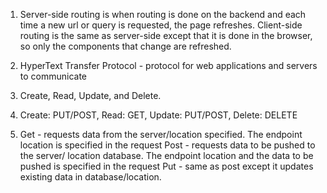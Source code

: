 1. Server-side routing is when routing is done on the backend and each time a new url or query is requested, the page refreshes. Client-side routing is the same as server-side except that it is done in the browser, so only the components that change are refreshed.

2. HyperText Transfer Protocol - protocol for web applications and servers to communicate

3. Create, Read, Update, and Delete.

4. Create: PUT/POST,  Read: GET,  Update: PUT/POST, Delete: DELETE

5.
    Get - requests data from the server/location specified. The endpoint location is specified in the request
    Post - requests data to be pushed to the server/ location database. The endpoint location and the data to be pushed is specified in the request
    Put - same as post except it updates existing data in database/location.